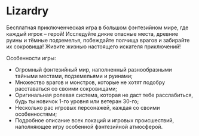 # Lizardry

Бесплатная приключенческая игра в большом фэнтезийном мире, где каждый игрок – герой! Исследуйте дикие опасные места, древние руины и тёмные подземелья, побеждайте полчища врагов и забирайте их сокровища! Живите жизнью настоящего искателя приключений!

Особенности игры:
   * Огромный фэнтезийный мир, наполненный разнообразными тайными местами, подземельями и руинами;
   * Множество врагов и монстров, которые не хотят подобру расставаться со своими сокровищами;
   * Оригинальная ролевая система, которая не даст тебе расслабиться, будь ты новичок 1-го уровня или ветеран 30-го;
   * Несколько рас игровых персонажей, каждая со своими особенностями;
   * Подробное описание всех локаций и игровых происшествий, наполняющее игру особенной фэнтезийной атмосферой. 
